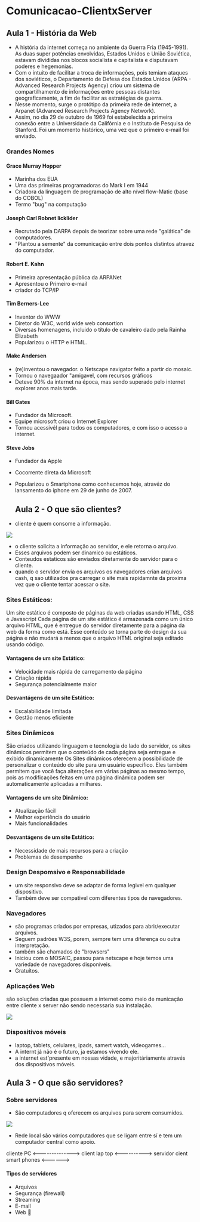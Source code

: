 # Comunicacao-ClientxServer
## Aula 1 - História da Web
- A história da internet começa no ambiente da Guerra Fria (1945-1991). As duas super potências envolvidas, Estados Unidos e União Soviética, estavam divididas nos blocos socialista e capitalista e disputavam poderes e hegemonias.
- Com o intuito de facilitar a troca de informações, pois temiam ataques dos soviéticos, o Departamento de Defesa dos Estados Unidos (ARPA - Advanced Research Projects Agency) criou um sistema de compartilhamento de informações entre pessoas distantes geograficamente, a fim de facilitar as estratégias de guerra.
- Nesse momento, surge o protótipo da primeira rede de internet, a Arpanet (Advanced Research Projects Agency Network).
- Assim, no dia 29 de outubro de 1969 foi estabelecida a primeira conexão entre a Universidade da Califórnia e o Instituto de Pesquisa de Stanford. Foi um momento histórico, uma vez que o primeiro e-mail foi enviado.

### Grandes Nomes 
#### Grace Murray Hopper
 - Marinha dos EUA
 - Uma das primeiras programadoras do Mark I em 1944
 - Criadora da linguagem de programação de alto nível flow-Matic (base do COBOL)
 - Termo "bug" na computação

#### Joseph Carl Robnet licklider
- Recrutado pela DARPA depois de teorizar sobre uma rede "galática" de computadores.
- "Plantou a semente" da comunicação entre dois pontos distintos atravez do computador.

#### Robert E. Kahn
- Primeira apresentação pública da ARPANet
- Apresentou o Primeiro e-mail
- criador do TCP/IP
  
#### Tim Berners-Lee
- Inventor do WWW
- Diretor do W3C, world wide web consortion
- Diversas homenagens, incluido o título de cavaleiro dado pela Rainha Elizabeth
- Popularizou o HTTP e HTML.

#### Makc Andersen
- (re)inventou o navegador. o Netscape navigator feito a partir do mosaic.
- Tornou o navegaador "amigavel, com recursos  gráficos
- Deteve 90% da internet na época, mas sendo superado pelo internet explorer anos mais tarde.

#### Bill Gates
- Fundador da Microsoft.
- Equipe microsoft criou o Internet Explorer
- Tornou acessivél para todos os computadores, e com isso o acesso a internet.  

#### Steve Jobs
- Fundador da Apple
- Cocorrente direta da Microsoft
- Popularizou o Smartphone como conhecemos hoje, atravéz do lansamento do iphone em 29 de junho de 2007.

  ## Aula 2 - O que são clientes?
- cliente é quem consome a informação.

[![](https://mermaid.ink/img/pako:eNqrVkrOT0lVslJSSC9KLMhQ8AmKyVMAAsfoD_Mn7VZIzslMzSspjlWw0dW1U3DR0Pgwv2eCgmdeSWpRXmqJpiZEsRNQ8bSl73f0E6ceoglTEqQJqMsVaFr_GoXg1KKy1KJYqA4opaSjlJtalJuYmQJ0cjVIMEapJCM1NzVGyQrITElNSyzNKYlRismrBSpNLC3JD67MS1ayKikqTdVRKi1ISSxJdclMBPo1V8kqLTGnGCiampJZkl_kCwkGcGjUAgDF7GAD?type=png)](https://mermaid.live/edit#pako:eNqrVkrOT0lVslJSSC9KLMhQ8AmKyVMAAsfoD_Mn7VZIzslMzSspjlWw0dW1U3DR0Pgwv2eCgmdeSWpRXmqJpiZEsRNQ8bSl73f0E6ceoglTEqQJqMsVaFr_GoXg1KKy1KJYqA4opaSjlJtalJuYmQJ0cjVIMEapJCM1NzVGyQrITElNSyzNKYlRismrBSpNLC3JD67MS1ayKikqTdVRKi1ISSxJdclMBPo1V8kqLTGnGCiampJZkl_kCwkGcGjUAgDF7GAD)

- o cliente solicita a informação ao servidor, e ele retorna o arquivo.
- Esses arquivos podem ser dinamico ou estáticos.
- Conteudos estaticos são enviados diretamente do servidor para o cliente.
- quando o servidor envia os arquivos os navegadores crian arquivos cash, q sao utilizados pra carregar o site mais rapidamnte da proxima vez que o cliente tentar acessar o site.

### Sites Estáticos:
Um site estático é composto de páginas da web criadas usando HTML, CSS e Javascript 
Cada página de um site estático é armazenada como um único arquivo HTML, que é entregue do servidor diretamente para a página da web da forma como está. Esse conteúdo se torna parte do design da sua página e não mudará a menos que o arquivo HTML original seja editado usando código.


#### Vantagens de um site Estático:
- Velocidade mais rápida de carregamento da página
- Criação rápida
- Segurança potencialmente maior

#### Desvantágens de um site Estático:
- Escalabilidade limitada
- Gestão menos eficiente

### Sites Dinâmicos
São criados utilizando linguagem e tecnologia do lado do servidor, os sites dinâmicos permitem que o conteúdo de cada página seja entregue e exibido dinamicamente
Os Sites dinâmicos oferecem a possibilidade de personalizar o conteúdo do site para um usuário específico. Eles também permitem que você faça alterações em várias páginas ao mesmo tempo, pois as modificações feitas em uma página dinâmica podem ser automaticamente aplicadas a milhares.

#### Vantagens de um site Dinâmico:
- Atualização fácil
- Melhor experiência do usuário
- Mais funcionalidades
  
#### Desvantágens de um site Estático:
- Necessidade de mais recursos para a criação
- Problemas de desempenho

### Design Despomsivo e Responsabilidade
- um site responsivo deve se adaptar de forma legivel em qualquer dispositivo.
- Também deve ser compativel com diferentes tipos de navegadores.
  
### Navegadores
- são programas criados por empresas, utizados para abrir/executar arquivos.
- Seguem padrões W3S, porem, sempre tem uma diferença ou outra interpretação.
- também são chamados de "browsers"
- Iniciou com o MOSAIC, passou para netscape e hoje temos uma variedade de navegadores disponíveis.
- Gratuítos.

### Aplicações Web
são soluções criadas que possuem a internet como meio de municação entre cliente x server não sendo necessaria sua instalação.

[![](https://mermaid.ink/img/pako:eNqNkLFqAkEQhl9lmEpBX-AQIXJJCMRGy9srhtsxLtztyroXCOIbBAwG0l4Ve7uA4CvlHsExaxUbp5nh_7-fgX-FhdOMCcKLp8UcnifKgsxd1jbbAxSlYRs4h0G_P4S002mb9w94EslbDt1uhEcCf33__mxu5B-F_9zfBsfEtRlD99mU_avRzkPbbHZ5pP-rkX3IRmQLB5ohJe2W4m2P-eXJZWEPK_YVGS2VrM6iwjDnihUmcmqeUV0GhcquBaU6uOmbLTAJvuYe1gtNgVND0mWFyYzKpaisTXB-HGv-a3t9AuF_gxo?type=png)](https://mermaid.live/edit#pako:eNqNkLFqAkEQhl9lmEpBX-AQIXJJCMRGy9srhtsxLtztyroXCOIbBAwG0l4Ve7uA4CvlHsExaxUbp5nh_7-fgX-FhdOMCcKLp8UcnifKgsxd1jbbAxSlYRs4h0G_P4S002mb9w94EslbDt1uhEcCf33__mxu5B-F_9zfBsfEtRlD99mU_avRzkPbbHZ5pP-rkX3IRmQLB5ohJe2W4m2P-eXJZWEPK_YVGS2VrM6iwjDnihUmcmqeUV0GhcquBaU6uOmbLTAJvuYe1gtNgVND0mWFyYzKpaisTXB-HGv-a3t9AuF_gxo)

### Dispositivos móveis
- laptop, tablets, celulares, ipads, samert watch, videogames...
- A internt já não é o futuro, ja estamos vivendo ele.
- a internet est'presente em nossas vidade, e majoritáriamente através dos dispositivos móveis.

## Aula 3 - O que são servidores?
### Sobre servidores
- São computadores q oferecem os arquivos para serem consumidos.

[![](https://mermaid.ink/img/pako:eNqrVkrOT0lVslJSSC9KLMhQ8AmKyVMAAsfoD_Mn7VZIzslMzStJjVWw0dW1U3DR0Pgwf3rL-x39Cj6JeQq6CsWpRWWZKflFCjn5yYk5mpoQvU5AvdOWglSRpd0dqH3yRrL0QgwgqBZipCvQnunNIFXBMPlYhCkxeVBKSUcpN7UoNzEzBRhK1SDBGKWSjNTc1BglKyAzJTUtsTSnJEYpJq8WqDSxtCQ_uDIvWcmqpKg0VUeptCAlsSTVJTMRGLy5SlZpiTnFQNHUlMyS_CJfSMiDI6AWAOE_jFI?type=png)](https://mermaid.live/edit#pako:eNqrVkrOT0lVslJSSC9KLMhQ8AmKyVMAAsfoD_Mn7VZIzslMzStJjVWw0dW1U3DR0Pgwf3rL-x39Cj6JeQq6CsWpRWWZKflFCjn5yYk5mpoQvU5AvdOWglSRpd0dqH3yRrL0QgwgqBZipCvQnunNIFXBMPlYhCkxeVBKSUcpN7UoNzEzBRhK1SDBGKWSjNTc1BglKyAzJTUtsTSnJEYpJq8WqDSxtCQ_uDIvWcmqpKg0VUeptCAlsSTVJTMRGLy5SlZpiTnFQNHUlMyS_CJfSMiDI6AWAOE_jFI)

- Rede local são vários computadores que se ligam entre sí e tem um computador central como apoio.

cliente PC <-------------->
client lap top <----------> servidor
cient smart phones <------>

#### Tipos de servidores 
- Arquivos
- Segurança (firewall)
- Streaming
- E-mail
- Web
   📱

